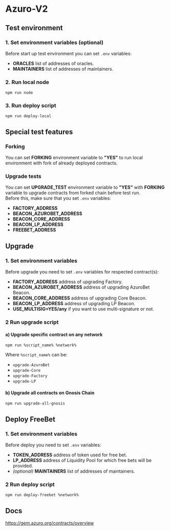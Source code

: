  # Azuro-V2

## Test environment

### 1. Set environment variables (optional)
Before start up test environment you can set `.env` variables:

- **ORACLES** list of addresses of oracles.
- **MAINTAINERS** list of addresses of maintainers.

### 2. Run local node

```
npm run node
```

### 3. Run deploy script

```
npm run deploy-local
```

## Special test features

### Forking
You can set **FORKING** environment variable to **"YES"** to run local environment with fork of already deployed contracts.

### Upgrade tests
You can set **UPGRADE_TEST** environment variable to **"YES"** with **FORKING** variable to upgrade contracts from forked chain before test run.  
Before this, make sure that you set `.env` variables:
- **FACTORY_ADDRESS**
- **BEACON_AZUROBET_ADDRESS**
- **BEACON_CORE_ADDRESS**
- **BEACON_LP_ADDRESS**
- **FREEBET_ADDRESS**

## Upgrade
### 1. Set environment variables
Before upgrade you need to set `.env` variables for respected contract(s):

- **FACTORY_ADDRESS** address of upgrading Factory.
- **BEACON_AZUROBET_ADDRESS** address of upgrading AzuroBet Beacon.
- **BEACON_CORE_ADDRESS** address of upgrading Core Beacon.
- **BEACON_LP_ADDRESS** address of upgrading LP Beacon.
- **USE_MULTISIG=YES/any** if you want to use multi-signature or not.

### 2 Run upgrade script

#### a) Upgrade specific contract on any network
   ```
   npm run %script_name% %network%
   ```
  Where `%script_name%` can be:
  * `upgrade-AzuroBet`
  * `upgrade-Core`
  * `upgrade-Factory`
  * `upgrade-LP`
#### b) Upgrade all contracts on **Gnosis Chain**
   ```
   npm run upgrade-all-gnosis
   ```

## Deploy FreeBet
### 1. Set environment variables
Before deploy you need to set `.env` variables:

- **TOKEN_ADDRESS** address of token used for free bet.
- **LP_ADDRESS** address of Liquidity Pool for which free bets will be provided.
- _(optional)_ **MAINTAINERS** list of addresses of maintainers.

### 2 Run deploy script

   ```
   npm run deploy-freebet %network%
   ```

## Docs
https://gem.azuro.org/contracts/overview
